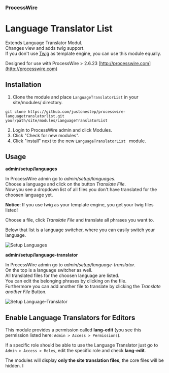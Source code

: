 ### ProcessWire 

# Language Translator List


Extends Language Translator Modul.  
Changes view and adds twig support.  
If you don't use [Twig](http://modules.processwire.com/modules/template-twig-replace) as template engine, you can use this module equally.

Designed for use with ProcessWire > 2.6.23
[http://processwire.com](http://processwire.com)

## Installation

1. Clone the module and place `LanguageTranslatorList` in your site/modules/ directory. 

```
git clone https://github.com/justonestep/processwire-languagetranslatorlist.git your/path/site/modules/LanguageTranslatorList
```

2. Login to ProcessWire admin and click Modules. 
3. Click "Check for new modules".
4. Click "install" next to the new `LanguageTranslatorList ` module. 
  
## Usage

**admin/setup/languages**

In ProcessWire admin go to _admin/setup/languages_.  
Choose a language and click on the button _Translate File_.  
Now you see a dropdown list of all files you don't have translated for the choosen language yet.  

**Notice**: If you use twig as your template engine, you get your twig files listed!

Choose a file, click _Translate File_ and translate all phrases you want to.

Below that list is a language switcher, where you can easily switch your language.

![Setup Languages](https://github.com/justonestep/processwire-languagetranslatorlist/blob/master/screens/languages.png)

**admin/setup/language-translator**

In ProcessWire admin go to _admin/setup/language-translator_.  
On the top is a language switcher as well.  
All translated files for the choosen language are listed.  
You can edit the belonging phrases by clicking on the file.  
Furthermore you can add another file to translate by clicking the _Translate another File_ Button.

![Setup Language-Translator](https://github.com/justonestep/processwire-languagetranslatorlist/blob/master/screens/language-translator.png)

## Enable Language Translators for Editors

This module provides a permission called **lang-edit** (you see this permission listed here: ``Admin > Access > Permissions``).

If a specific role should be able to use the Language Translator just go to ``Admin > Access > Roles``, edit the specific role and check **lang-edit**.

The modules will display **only the site translation files**, the core files will be hidden.
I
